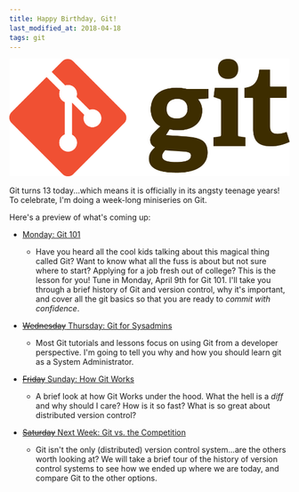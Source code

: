 ```yaml
---
title: Happy Birthday, Git!
last_modified_at: 2018-04-18
tags: git
---
```


![](/assets/images/git-logo.png)

Git turns 13 today...which means it is officially in its angsty teenage years!
To celebrate, I'm doing a week-long miniseries on Git.

Here's a preview of what's coming up:

* [Monday: Git 101](/2018/04/09/git-101.html)
  * Have you heard all the cool kids talking about this magical thing called
  Git? Want to know what all the fuss is about but not sure where to start?
  Applying for a job fresh out of college? This is the lesson for you! Tune in
  Monday, April 9th for Git 101. I'll take you through a brief history of Git
  and version control, why it's important, and cover all the git basics so that
  you are ready to *commit with confidence*.

* [~~Wednesday~~ Thursday: Git for Sysadmins](/2018/04/12/git-for-sysadmins.html)
  * Most Git tutorials and lessons focus on using Git from a developer
  perspective. I'm going to tell you why and how you should learn git as a
  System Administrator.

* [~~Friday~~ Sunday: How Git Works](/2018/04/15/how-git-works.html)
  * A brief look at how Git Works under the hood. What the hell is a *diff* and
  why should I care? How is it so fast? What is so great about distributed
  version control?

* [~~Saturday~~ Next Week: Git vs. the Competition](/2018/04/17/git-vs-the-competition.html)
  * Git isn't the only (distributed) version control system...are the others
  worth looking at? We will take a brief tour of the history of version control
  systems to see how we ended up where we are today, and compare Git to the
  other options.
